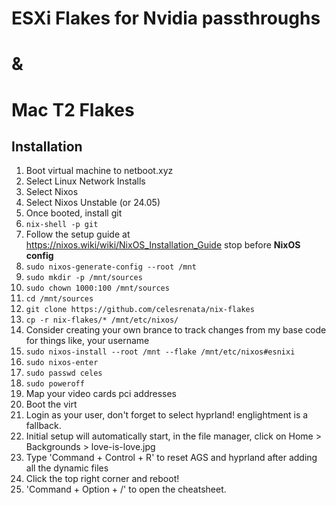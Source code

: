 # ESXi Flakes for Nvidia passthroughs
# &
# Mac T2 Flakes

## Installation
1. Boot virtual machine to netboot.xyz
11. Select Linux Network Installs
11. Select Nixos
11. Select Nixos Unstable (or 24.05)
1. Once booted, install git
11. `nix-shell -p git`
1. Follow the setup guide at https://nixos.wiki/wiki/NixOS_Installation_Guide stop before **NixOS config**
11. `sudo nixos-generate-config --root /mnt`
11. `sudo mkdir -p /mnt/sources`
11. `sudo chown 1000:100 /mnt/sources`
11. `cd /mnt/sources`
11. `git clone https://github.com/celesrenata/nix-flakes`
11. `cp -r nix-flakes/* /mnt/etc/nixos/`
11. Consider creating your own brance to track changes from my base code for things like, your username
11. `sudo nixos-install --root /mnt --flake /mnt/etc/nixos#esnixi`
11. `sudo nixos-enter`
11. `sudo passwd celes`
11. `sudo poweroff`
1. Map your video cards pci addresses
1. Boot the virt
1. Login as your user, don't forget to select hyprland! englightment is a fallback.
1. Initial setup will automatically start, in the file manager, click on Home > Backgrounds > love-is-love.jpg
1. Type 'Command + Control + R' to reset AGS and hyprland after adding all the dynamic files
1. Click the top right corner and reboot!
1. 'Command + Option + /' to open the cheatsheet.
